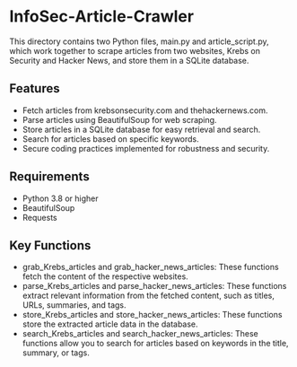 # InfoSec-Article-Crawler
This directory contains two Python files, main.py and article_script.py, which work together to scrape articles from two websites, Krebs on Security and Hacker News, and store them in a SQLite database.

## Features

- Fetch articles from krebsonsecurity.com and thehackernews.com.
- Parse articles using BeautifulSoup for web scraping.
- Store articles in a SQLite database for easy retrieval and search.
- Search for articles based on specific keywords.
- Secure coding practices implemented for robustness and security.

## Requirements

- Python 3.8 or higher
- BeautifulSoup
- Requests

## Key Functions
- grab_Krebs_articles and grab_hacker_news_articles: These functions fetch the content of the respective websites.
- parse_Krebs_articles and parse_hacker_news_articles: These functions extract relevant information from the fetched content, such as titles, URLs, summaries, and tags.
- store_Krebs_articles and store_hacker_news_articles: These functions store the extracted article data in the database.
- search_Krebs_articles and search_hacker_news_articles: These functions allow you to search for articles based on keywords in the title, summary, or tags.
